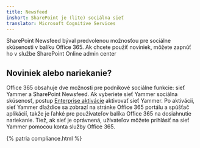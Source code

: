 ```yaml
---
title: Newsfeed
inshort: SharePoint je (lite) sociálna sieť
translator: Microsoft Cognitive Services
---
```



SharePoint Newsfeed býval predvolenou možnosťou pre sociálne skúsenosti v balíku Office 365. Ak chcete použiť noviniek, môžete zapnúť ho v službe SharePoint Online admin center

## Noviniek alebo nariekanie?
Office 365 obsahuje dve možnosti pre podnikové sociálne funkcie: sieť Yammer a SharePoint Newsfeed. Ak vyberiete sieť Yammer sociálna skúsenosť, postup [Enterprise aktivácie](https://support.office.com/en-us/article/Enterprise-Activation-process-4f924c74-87d2-49d0-a4f6-cba3ce2b0e7c) aktivovať sieť Yammer. Po aktivácii, sieť Yammer dlaždice sa zobrazí na stránke Office 365 portálu a spúšťač aplikácií, takže je ľahké pre používateľov balíka Office 365 na dosiahnutie nariekanie. Tiež, ak sieť je oprávnená, užívateľov môžete prihlásiť na sieť Yammer pomocou konta služby Office 365.

{% patria compliance.html %}

